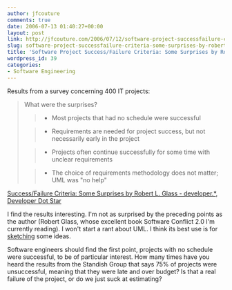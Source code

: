```yaml
---
author: jfcouture
comments: true
date: 2006-07-13 01:40:27+00:00
layout: post
link: http://jfcouture.com/2006/07/12/software-project-successfailure-criteria-some-surprises-by-robert-l-glass/
slug: software-project-successfailure-criteria-some-surprises-by-robert-l-glass
title: 'Software Project Success/Failure Criteria: Some Surprises by Robert L. Glass'
wordpress_id: 39
categories:
- Software Engineering
---
```


Results from a survey concerning 400 IT projects:


<blockquote>
What were the surprises?

> 
> 

>   * Most projects that had no schedule were successful
> 

>   * Requirements are needed for project success, but not necessarily early in the project
> 

>   * Projects often continue successfully for some time with unclear requirements
> 

>   * The choice of requirements methodology does not matter; UML was "no help"
> 
</blockquote>


[Success/Failure Criteria: Some Surprises by Robert L. Glass - developer.*, Developer Dot Star](http://www.developerdotstar.com/mag/articles/software_success_failure.html)

I find the results interesting. I'm not as surprised by the preceding points as the author (Robert Glass, whose excellent book Software Conflict 2.0 I'm currently reading). I won't start a rant about UML. I think its best use is for [sketching](http://martinfowler.com/bliki/UmlAsSketch.html) some ideas.

Software engineers should find the first point, projects with no schedule were successful, to be of particular interest. How many times have you heard the results from the Standish Group that says 75% of projects were unsuccessful, meaning that they were late and over budget? Is that a real failure of the project, or do we just suck at estimating?
